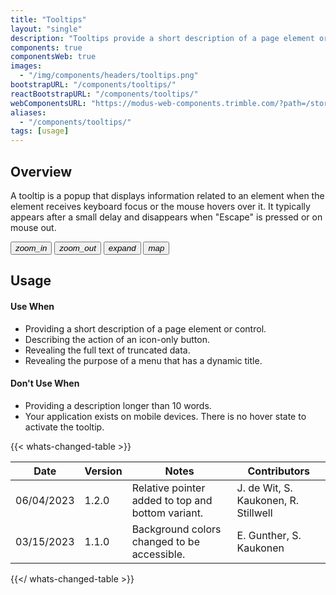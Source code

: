 ```yaml
---
title: "Tooltips"
layout: "single"
description: "Tooltips provide a short description of a page element or control."
components: true
componentsWeb: true
images:
  - "/img/components/headers/tooltips.png"
bootstrapURL: "/components/tooltips/"
reactBootstrapURL: "/components/tooltips/"
webComponentsURL: "https://modus-web-components.trimble.com/?path=/story/components-tooltip--default"
aliases:
  - "/components/tooltips/"
tags: [usage]
---
```


## Overview

A tooltip is a popup that displays information related to an element when the element receives keyboard focus or the mouse hovers over it. It typically appears after a small delay and disappears when "Escape" is pressed or on mouse out.

<div style="max-width: max-content">
  <div class="guide-sample">
    <div class="btn-group-vertical">
      <button id="tooltipExample" class="btn btn-icon-only btn-outline-dark" data-toggle="tooltip" data-placement="right" title="Zoom in">
      <i class="modus-icons notranslate" aria-hidden="true">zoom_in</i>
      </button>
      <button class="btn btn-icon-only btn-outline-dark" data-toggle="tooltip" data-placement="right" title="Zoom out">
      <i class="modus-icons notranslate" aria-hidden="true">zoom_out</i>
      </button>
      <button class="btn btn-icon-only btn-outline-dark" data-toggle="tooltip" data-placement="right" title="Expand">
      <i class="modus-icons notranslate" aria-hidden="true">expand</i>
      </button>
      <button class="btn btn-icon-only btn-outline-dark" data-toggle="tooltip" data-placement="right" title="Toggle layers">
      <i class="modus-icons notranslate" aria-hidden="true">map</i>
      </button>
    </div>
  </div>
</div>

## Usage

#### Use When

- Providing a short description of a page element or control.
- Describing the action of an icon-only button.
- Revealing the full text of truncated data.
- Revealing the purpose of a menu that has a dynamic title.

#### Don't Use When

- Providing a description longer than 10 words.
- Your application exists on mobile devices. There is no hover state to activate the tooltip.

{{< whats-changed-table >}}

| Date       | Version | Notes                                             | Contributors                         |
| ---------- | ------- | ------------------------------------------------- | ------------------------------------ |
| 06/04/2023 | 1.2.0   | Relative pointer added to top and bottom variant. | J. de Wit, S. Kaukonen, R. Stillwell |
| 03/15/2023 | 1.1.0   | Background colors changed to be accessible.       | E. Gunther, S. Kaukonen              |

{{</ whats-changed-table >}}
